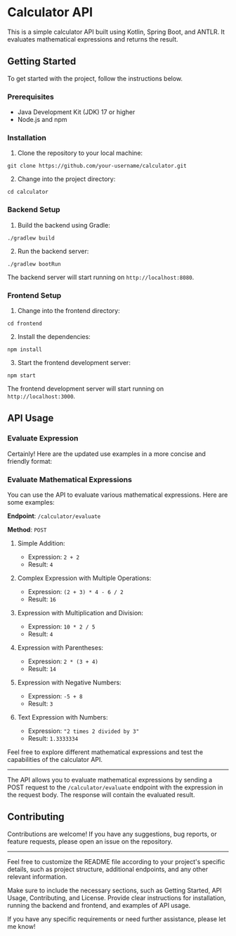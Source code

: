 # Calculator API

This is a simple calculator API built using Kotlin, Spring Boot, and ANTLR. It evaluates mathematical expressions and returns the result.

## Getting Started

To get started with the project, follow the instructions below.

### Prerequisites

- Java Development Kit (JDK) 17 or higher
- Node.js and npm

### Installation

1. Clone the repository to your local machine:

```shell
git clone https://github.com/your-username/calculator.git
```

2. Change into the project directory:

```shell
cd calculator
```

### Backend Setup

1. Build the backend using Gradle:

```shell
./gradlew build
```

2. Run the backend server:

```shell
./gradlew bootRun
```

The backend server will start running on `http://localhost:8080`.

### Frontend Setup

1. Change into the frontend directory:

```shell
cd frontend
```

2. Install the dependencies:

```shell
npm install
```

3. Start the frontend development server:

```shell
npm start
```

The frontend development server will start running on `http://localhost:3000`.

## API Usage

### Evaluate Expression

Certainly! Here are the updated use examples in a more concise and friendly format:

### Evaluate Mathematical Expressions

You can use the API to evaluate various mathematical expressions. Here are some examples:

**Endpoint**: `/calculator/evaluate`

**Method**: `POST`

1. Simple Addition:
    - Expression: `2 + 2`
    - Result: `4`

2. Complex Expression with Multiple Operations:
    - Expression: `(2 + 3) * 4 - 6 / 2`
    - Result: `16`

3. Expression with Multiplication and Division:
    - Expression: `10 * 2 / 5`
    - Result: `4`

4. Expression with Parentheses:
    - Expression: `2 * (3 + 4)`
    - Result: `14`

5. Expression with Negative Numbers:
    - Expression: `-5 + 8`
    - Result: `3`
   
6. Text Expression with Numbers:
   - Expression: `"2 times 2 divided by 3"`
   - Result: `1.3333334`

Feel free to explore different mathematical expressions and test the capabilities of the calculator API.

---

The API allows you to evaluate mathematical expressions by sending a POST request to the `/calculator/evaluate` endpoint with the expression in the request body. The response will contain the evaluated result.

## Contributing

Contributions are welcome! If you have any suggestions, bug reports, or feature requests, please open an issue on the repository.

---

Feel free to customize the README file according to your project's specific details, such as project structure, additional endpoints, and any other relevant information.

Make sure to include the necessary sections, such as Getting Started, API Usage, Contributing, and License. Provide clear instructions for installation, running the backend and frontend, and examples of API usage.

If you have any specific requirements or need further assistance, please let me know!